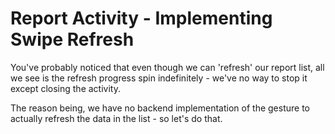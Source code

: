 # Report Activity - Implementing Swipe Refresh

You've probably noticed that even though we can 'refresh' our report list, all we see is the refresh progress spin indefinitely - we've no way to stop it except closing the activity.

The reason being, we have no backend implementation of the gesture to actually refresh the data in the list - so let's do that.

